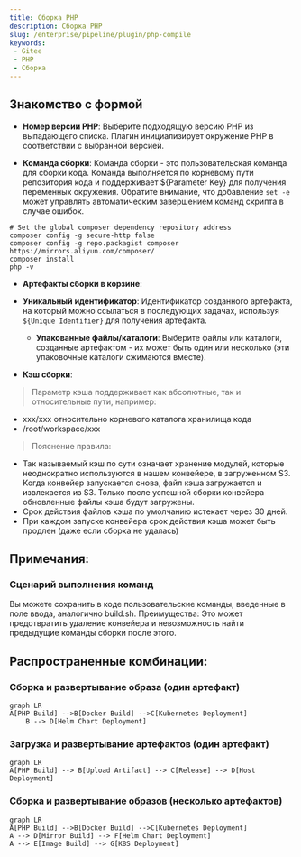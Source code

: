 ```yaml
---
title: Сборка PHP
description: Сборка PHP
slug: /enterprise/pipeline/plugin/php-compile
keywords:
 - Gitee
 - PHP
 - Сборка
---
```


## Знакомство с формой

- **Номер версии PHP**: Выберите подходящую версию PHP из выпадающего списка. Плагин инициализирует окружение PHP в соответствии с выбранной версией.

- **Команда сборки**: Команда сборки - это пользовательская команда для сборки кода. Команда выполняется по корневому пути репозитория кода и поддерживает ${Parameter Key} для получения переменных окружения. Обратите внимание, что добавление `set -e` может управлять автоматическим завершением команд скрипта в случае ошибок.

```shell
# Set the global composer dependency repository address
composer config -g secure-http false
composer config -g repo.packagist composer https://mirrors.aliyun.com/composer/
composer install
php -v
```

- **Артефакты сборки в корзине**:
- **Уникальный идентификатор**: Идентификатор созданного артефакта, на который можно ссылаться в последующих задачах, используя `${Unique Identifier}` для получения артефакта.
    - **Упакованные файлы/каталоги**: Выберите файлы или каталоги, созданные артефактом - их может быть один или несколько (эти упаковочные каталоги сжимаются вместе).

- **Кэш сборки**:

> Параметр кэша поддерживает как абсолютные, так и относительные пути, например:

- xxx/xxx относительно корневого каталога хранилища кода
- /root/workspace/xxx

> Пояснение правила:

- Так называемый кэш по сути означает хранение модулей, которые неоднократно используются в нашем конвейере, в загруженном S3. Когда конвейер запускается снова, файл кэша загружается и извлекается из S3.
Только после успешной сборки конвейера обновленные файлы кэша будут загружены.
- Срок действия файлов кэша по умолчанию истекает через 30 дней.
- При каждом запуске конвейера срок действия кэша может быть продлен (даже если сборка не удалась)

## Примечания:

### Сценарий выполнения команд

Вы можете сохранить в коде пользовательские команды, введенные в поле ввода, аналогично build.sh. Преимущества: Это может предотвратить удаление конвейера и невозможность найти предыдущие команды сборки после этого.

## Распространенные комбинации:

### Сборка и развертывание образа (один артефакт)

```mermaid
graph LR
A[PHP Build] -->B[Docker Build] -->C[Kubernetes Deployment]
    B --> D[Helm Chart Deployment]
```

### Загрузка и развертывание артефактов (один артефакт)

```mermaid
graph LR
A[PHP Build] --> B[Upload Artifact] --> C[Release] --> D[Host Deployment]
```

### Сборка и развертывание образов (несколько артефактов)

```mermaid
graph LR
A[PHP Build] -->B[Docker Build] -->C[Kubernetes Deployment]
A --> D[Mirror Build] --> F[Helm Chart Deployment]
A --> E[Image Build] --> G[K8S Deployment]
```